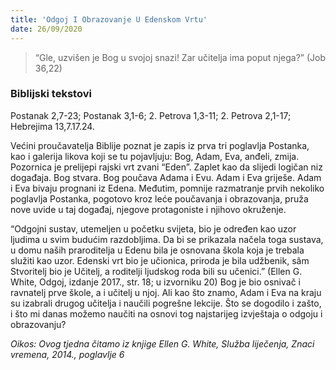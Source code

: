 ```yaml
---
title: 'Odgoj I Obrazovanje U Edenskom Vrtu'
date: 26/09/2020
---
```


> <p></p>
> “Gle, uzvišen je Bog u svojoj snazi! Zar učitelja ima poput njega?” (Job 36,22)

### Biblijski tekstovi
Postanak 2,7-23; Postanak 3,1-6; 2. Petrova 1,3-11; 2. Petrova 2,1-17; Hebrejima 13,7.17.24.

Većini proučavatelja Biblije poznat je zapis iz prva tri poglavlja Postanka, kao i galerija likova koji se tu pojavljuju: Bog, Adam, Eva, anđeli, zmija. Pozornica je prelijepi rajski vrt zvani “Eden”. Zaplet kao da slijedi logičan niz događaja. Bog stvara. Bog poučava Adama i Evu. Adam i Eva griješe. Adam i Eva bivaju prognani iz Edena. Međutim, pomnije razmatranje prvih nekoliko poglavlja Postanka, pogotovo kroz leće poučavanja i obrazovanja, pruža nove uvide u taj događaj, njegove protagoniste i njihovo okruženje.

“Odgojni sustav, utemeljen u početku svijeta, bio je određen kao uzor ljudima u svim budućim razdobljima. Da bi se prikazala načela toga sustava, u domu naših praroditelja u Edenu bila je osnovana škola koja je trebala služiti kao uzor. Edenski vrt bio je učionica, priroda je bila udžbenik, sâm Stvoritelj bio je Učitelj, a roditelji ljudskog roda bili su učenici.” (Ellen G. White, Odgoj, izdanje 2017., str. 18; u izvorniku 20) Bog je bio osnivač i ravnatelj prve škole, a i učitelj u njoj. Ali kao što znamo, Adam i Eva na kraju su izabrali drugog učitelja i naučili pogrešne lekcije. Što se dogodilo i zašto, i što mi danas možemo naučiti na osnovi tog najstarijeg izvještaja o odgoju i obrazovanju?

*Oikos: Ovog tjedna čitamo iz knjige Ellen G. White, Služba liječenja, Znaci vremena, 2014., poglavlje 6*